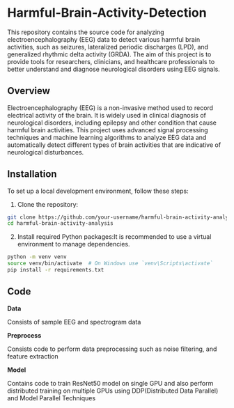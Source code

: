 # Harmful-Brain-Activity-Detection

This repository contains the source code for analyzing electroencephalography (EEG) data to detect various harmful brain activities, such as seizures, lateralized periodic discharges (LPD), and generalized rhythmic delta activity (GRDA). The aim of this project is to provide tools for researchers, clinicians, and healthcare professionals to better understand and diagnose neurological disorders using EEG signals.


## Overview

Electroencephalography (EEG) is a non-invasive method used to record electrical activity of the brain. It is widely used in clinical diagnosis of neurological disorders, including epilepsy and other condition that cause harmful brain activities. This project uses advanced signal processing techniques and machine learning algorithms to analyze EEG data and automatically detect different types of brain activities that are indicative of neurological disturbances.

## Installation

To set up a local development environment, follow these steps:

1. Clone the repository:

```bash
git clone https://github.com/your-username/harmful-brain-activity-analysis.git
cd harmful-brain-activity-analysis
```

2. Install required Python packages:It is recommended to use a virtual environment to manage dependencies.

```bash
python -m venv venv
source venv/bin/activate  # On Windows use `venv\Scripts\activate`
pip install -r requirements.txt
```


## Code

**Data**

Consists of sample EEG and spectrogram data

**Preprocess**

Consists code to perform data preprocessing such as noise filtering, and feature extraction

**Model**

Contains code to train ResNet50 model on single GPU and also perform distributed training on multiple GPUs using DDP(Distributed Data Parallel) and Model Parallel Techniques






